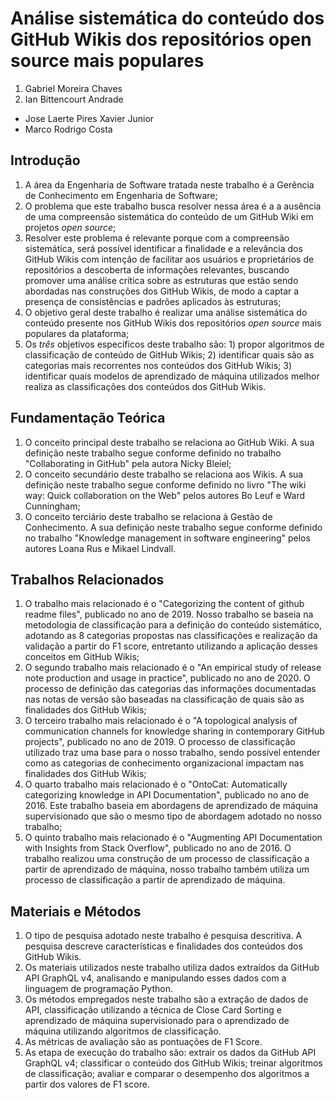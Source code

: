 # Análise sistemática do conteúdo dos GitHub Wikis dos repositórios open source mais populares

1. Gabriel Moreira Chaves
2. Ian Bittencourt Andrade

- Jose Laerte Pires Xavier Junior
- Marco Rodrigo Costa

## Introdução

1. A área da Engenharia de Software tratada neste trabalho é a Gerência de Conhecimento em Engenharia de Software;
2. O problema que este trabalho busca resolver nessa área é a a ausência de uma compreensão sistemática do conteúdo de um GitHub Wiki em projetos *open source*;
3. Resolver este problema é relevante porque com a compreensão sistemática, será possível identificar a finalidade e a relevância dos GitHub Wikis com intenção de facilitar aos usuários e proprietários de repositórios a descoberta de informações relevantes, buscando promover uma análise crítica sobre as estruturas que estão sendo abordadas nas construções dos GitHub Wikis, de modo a captar a presença de consistências e padrões aplicados às estruturas;
4. O objetivo geral deste trabalho é realizar uma análise sistemática do conteúdo presente nos GitHub Wikis dos repositórios *open source* mais populares da plataforma;
5. Os *três* objetivos específicos deste trabalho são: 1) propor algoritmos de classificação de conteúdo de GitHub Wikis; 2) identificar quais são as categorias mais recorrentes nos conteúdos dos GitHub Wikis; 3) identificar quais modelos de aprendizado de máquina utilizados melhor realiza as classificações dos conteúdos dos GitHub Wikis.

## Fundamentação Teórica

1. O conceito principal deste trabalho se relaciona ao GitHub Wiki. A sua definição neste trabalho segue conforme definido no trabalho "Collaborating in GitHub" pela autora Nicky Bleiel;
2. O conceito secundário deste trabalho se relaciona aos Wikis. A sua definição neste trabalho segue conforme definido no livro "The wiki way: Quick collaboration on the Web" pelos autores Bo Leuf e Ward Cunningham;
3. O conceito terciário deste trabalho se relaciona à Gestão de Conhecimento. A sua definição neste trabalho segue conforme definido no trabalho "Knowledge management in software engineering" pelos autores Loana Rus e Mikael Lindvall.

## Trabalhos Relacionados

1. O trabalho mais relacionado é o "Categorizing the content of github readme files", publicado no ano de 2019. Nosso trabalho se baseia na metodologia de classificação para a definição do conteúdo sistemático, adotando as 8 categorias propostas nas classificações e realização da validação a partir do F1 score, entretanto utilizando a aplicação desses conceitos em GitHub Wikis;
2. O segundo trabalho mais relacionado é o "An empirical study of release note production and usage in practice", publicado no ano de 2020. O processo de definição das categorias das informações documentadas nas notas de versão são baseadas na classificação de quais são as finalidades dos GitHub Wikis;
3. O terceiro trabalho mais relacionado é o "A topological analysis of communication channels for knowledge sharing in contemporary GitHub projects", publicado no ano de 2019. O processo de classificação utilizado traz uma base para o nosso trabalho, sendo possível entender como as categorias de conhecimento organizacional impactam nas finalidades dos GitHub Wikis;
4. O quarto trabalho mais relacionado é o "OntoCat: Automatically categorizing knowledge in API Documentation", publicado no ano de 2016. Este trabalho baseia em abordagens de aprendizado de máquina supervisionado que são o mesmo tipo de abordagem adotado no nosso trabalho;
5. O quinto trabalho mais relacionado é o "Augmenting API Documentation with Insights from Stack Overflow", publicado no ano de 2016. O trabalho realizou uma construção de um processo de classificação a partir de aprendizado de máquina, nosso trabalho também utiliza um processo de classificação a partir de aprendizado de máquina.

## Materiais e Métodos

1. O tipo de pesquisa adotado neste trabalho é pesquisa descritiva. A pesquisa descreve características e finalidades dos conteúdos dos GitHub Wikis.
2. Os materiais utilizados neste trabalho utiliza dados extraídos da GitHub API GraphQL v4, analisando e manipulando esses dados com a linguagem de programação Python.
3. Os métodos empregados neste trabalho são a extração de dados de API, classificação utilizando a técnica de Close Card Sorting e aprendizado de máquina supervisionado para o aprendizado de máquina utilizando algoritmos de classificação.
4. As métricas de avaliação são as pontuações de F1 Score.
5. As etapa de execução do trabalho são: extrair os dados da GitHub API GraphQL v4; classificar o conteúdo dos GitHub Wikis; treinar algoritmos de classificação; avaliar e comparar o desempenho dos algoritmos a partir dos valores de F1 score.
